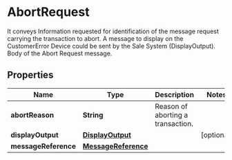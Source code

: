 

# AbortRequest

It conveys Information requested for identification of the message request carrying the transaction to abort. A message to display on the CustomerError Device could be sent by the Sale System (DisplayOutput). Body of the Abort Request message.

## Properties

| Name | Type | Description | Notes |
|------------ | ------------- | ------------- | -------------|
|**abortReason** | **String** | Reason of aborting a transaction. |  |
|**displayOutput** | [**DisplayOutput**](DisplayOutput.md) |  |  [optional] |
|**messageReference** | [**MessageReference**](MessageReference.md) |  |  |



